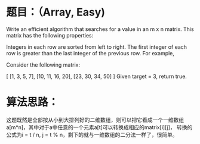 # 题目：（Array, Easy)
Write an efficient algorithm that searches for a value in an m x n matrix. This matrix has the following properties:

Integers in each row are sorted from left to right.
The first integer of each row is greater than the last integer of the previous row.
For example,

Consider the following matrix:

[
  [1,   3,  5,  7],
  [10, 11, 16, 20],
  [23, 30, 34, 50]
]
Given target = 3, return true.

# 算法思路：
  这题既然是全部按从小到大排列好的二维数组，则可以把它看成一个一维数组a[m*n]，其中对于a中任意的一个元素a[t]可以转换成相应的matrix[i][j]，
转换的公式为i = t / n, j = t % n，剩下的就与一维数组的二分法一样了，很简单。
